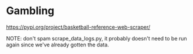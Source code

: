 # Gambling

https://pypi.org/project/basketball-reference-web-scraper/

NOTE:
don't spam scrape_data_logs.py, it probably doesn't need to be run again since we've already gotten the data. 
